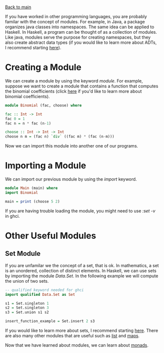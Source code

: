 [Back to main](https://jd-anabi.github.io/functional-programming/)

If you have worked in other programming languages, you are probably familar with the 
concept of modules. For example, in Java, a package organizes java classes into namespaces. 
The same idea can be applied to Haskell. In Haskell, a program can be thought of as a 
collection of modules. Like java, modules serve the purpose for creating namespaces, but 
they also create abstract data types (if you would like to learn more about ADTs, I recommend 
starting [here](https://wiki.haskell.org/Abstract_data_type)). 

# Creating a Module
We can create a module by using the keyword *module*. For example, suppose we want to create a 
module that contains a function that computes the binomial coefficients 
(click [here](https://en.wikipedia.org/wiki/Binomial_coefficient) if you'd like to learn more 
about binomial coefficients).

```haskell
module Binomial (fac, choose) where

fac :: Int -> Int
fac 0 = 1
fac n = n * fac (n-1)

choose :: Int -> Int -> Int
choose n m = (fac n) `div` ((fac m) * (fac (n-m)))
```
Now we can import this module into another one of our programs.

# Importing a Module
We can import our previous module by using the *import* keyword.

```haskell
module Main (main) where
import Binomial

main = print (choose 5 2)
```

If you are having trouble loading the module, you might need to use *:set -v* in ghci.

# Other Useful Modules
## Set Module
If you are unfamilar we the concept of a set, that is ok. In mathematics, a set is an unordered, 
collection of distinct elements. In Haskell, we can use sets by importing the module *Data.Set*. 
In the following example we will compute the union of two sets.

```haskell
-- qualified keyword needed for ghci
import qualified Data.Set as Set

s1 = Set.singleton 1
s2 = Set.singleton 3
s3 = Set.union s1 s2

insert_function_example = Set.insert 2 s3
```

If you would like to learn more about sets, I recommend starting [here](https://hackage.haskell.org/package/containers-0.6.4.1/docs/Data-Set.html). 
There are also many other modules that are useful such as [list](https://hackage.haskell.org/package/base-4.14.1.0/docs/Data-List.html) 
and [maps](https://hackage.haskell.org/package/containers-0.6.2.1/docs/Data-Map.html). 

Now that we have learned about modules, we can learn about [monads](https://jd-anabi.github.io/functional-programming/monads).
